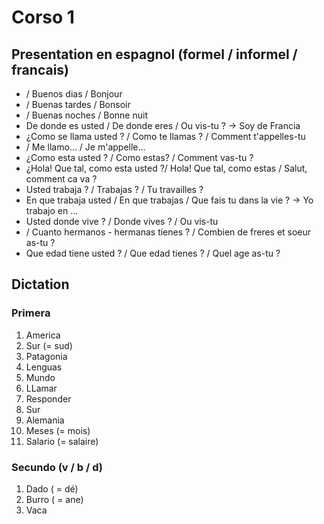 # Corso 1

## Presentation en espagnol (formel / informel / francais)
 - / Buenos dias / Bonjour
 - / Buenas tardes / Bonsoir
 - / Buenas noches / Bonne nuit
 - De donde es usted / De donde eres / Ou vis-tu ? -> Soy de Francia
 - ¿Como se llama usted ? / Como te llamas ? / Comment t'appelles-tu
 - / Me llamo... / Je m'appelle...
 - ¿Como esta usted ? / Como estas? / Comment vas-tu ?
 - ¿Hola! Que tal, como esta usted ?/ Hola! Que tal, como estas / Salut, comment ca va ?
 - Usted trabaja ? / Trabajas ? / Tu travailles ?
 - En que trabaja usted / En que trabajas / Que fais tu dans la vie ? -> Yo trabajo en ...
 - Usted donde vive ? / Donde vives ? / Ou vis-tu
 - / Cuanto hermanos - hermanas tienes ? / Combien de freres et soeur as-tu ?
 - Que edad tiene usted ? / Que edad tienes ? / Quel age as-tu ?

## Dictation
### Primera
1. America
2. Sur (= sud)
3. Patagonia
4. Lenguas
5. Mundo
6. LLamar
7. Responder
8. Sur
9. Alemania
10. Meses (= mois)
11. Salario (= salaire)

### Secundo (v / b / d)
1. Dado ( = dé)
2. Burro ( = ane)
3. Vaca

